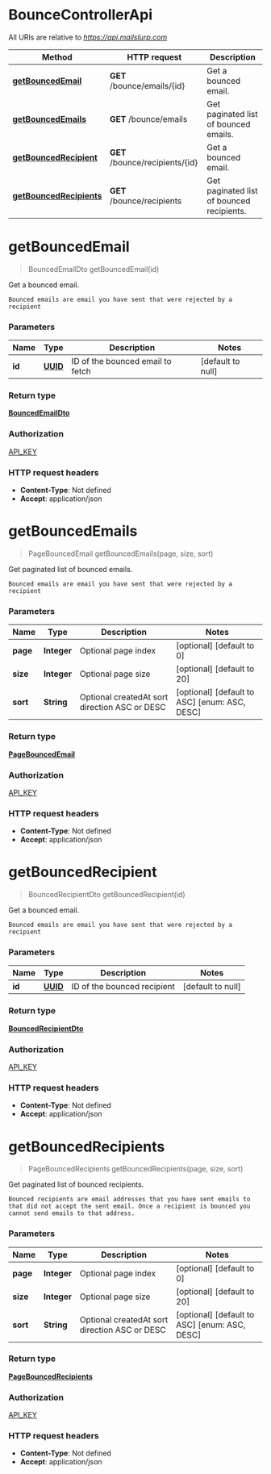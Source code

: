 # BounceControllerApi

All URIs are relative to *https://api.mailslurp.com*

Method | HTTP request | Description
------------- | ------------- | -------------
[**getBouncedEmail**](BounceControllerApi#getBouncedEmail) | **GET** /bounce/emails/{id} | Get a bounced email.
[**getBouncedEmails**](BounceControllerApi#getBouncedEmails) | **GET** /bounce/emails | Get paginated list of bounced emails.
[**getBouncedRecipient**](BounceControllerApi#getBouncedRecipient) | **GET** /bounce/recipients/{id} | Get a bounced email.
[**getBouncedRecipients**](BounceControllerApi#getBouncedRecipients) | **GET** /bounce/recipients | Get paginated list of bounced recipients.


<a name="getBouncedEmail"></a>
# **getBouncedEmail**
> BouncedEmailDto getBouncedEmail(id)

Get a bounced email.

    Bounced emails are email you have sent that were rejected by a recipient

### Parameters

Name | Type | Description  | Notes
------------- | ------------- | ------------- | -------------
 **id** | [**UUID**](../Models/)| ID of the bounced email to fetch | [default to null]

### Return type

[**BouncedEmailDto**](../Models/BouncedEmailDto)

### Authorization

[API_KEY](../README#API_KEY)

### HTTP request headers

- **Content-Type**: Not defined
- **Accept**: application/json

<a name="getBouncedEmails"></a>
# **getBouncedEmails**
> PageBouncedEmail getBouncedEmails(page, size, sort)

Get paginated list of bounced emails.

    Bounced emails are email you have sent that were rejected by a recipient

### Parameters

Name | Type | Description  | Notes
------------- | ------------- | ------------- | -------------
 **page** | **Integer**| Optional page index  | [optional] [default to 0]
 **size** | **Integer**| Optional page size  | [optional] [default to 20]
 **sort** | **String**| Optional createdAt sort direction ASC or DESC | [optional] [default to ASC] [enum: ASC, DESC]

### Return type

[**PageBouncedEmail**](../Models/PageBouncedEmail)

### Authorization

[API_KEY](../README#API_KEY)

### HTTP request headers

- **Content-Type**: Not defined
- **Accept**: application/json

<a name="getBouncedRecipient"></a>
# **getBouncedRecipient**
> BouncedRecipientDto getBouncedRecipient(id)

Get a bounced email.

    Bounced emails are email you have sent that were rejected by a recipient

### Parameters

Name | Type | Description  | Notes
------------- | ------------- | ------------- | -------------
 **id** | [**UUID**](../Models/)| ID of the bounced recipient | [default to null]

### Return type

[**BouncedRecipientDto**](../Models/BouncedRecipientDto)

### Authorization

[API_KEY](../README#API_KEY)

### HTTP request headers

- **Content-Type**: Not defined
- **Accept**: application/json

<a name="getBouncedRecipients"></a>
# **getBouncedRecipients**
> PageBouncedRecipients getBouncedRecipients(page, size, sort)

Get paginated list of bounced recipients.

    Bounced recipients are email addresses that you have sent emails to that did not accept the sent email. Once a recipient is bounced you cannot send emails to that address.

### Parameters

Name | Type | Description  | Notes
------------- | ------------- | ------------- | -------------
 **page** | **Integer**| Optional page index  | [optional] [default to 0]
 **size** | **Integer**| Optional page size  | [optional] [default to 20]
 **sort** | **String**| Optional createdAt sort direction ASC or DESC | [optional] [default to ASC] [enum: ASC, DESC]

### Return type

[**PageBouncedRecipients**](../Models/PageBouncedRecipients)

### Authorization

[API_KEY](../README#API_KEY)

### HTTP request headers

- **Content-Type**: Not defined
- **Accept**: application/json

